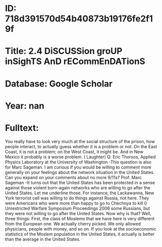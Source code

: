 # ID: 718d391570d54b40873b19176fe2f19f
# Title: 2.4 DiSCUSSion groUP inSighTS AnD rECommEnDATionS
# Database: Google Scholar
# Year: nan
# Fulltext:
You really have to look very much at the social structure of the prison, how people interact, to actually guess whether it is a problem or not.
On the East Coast, it is not a problem; on the West Coast, it might be.
And in New Mexico it probably is a worse problem. (
Laughter) Q: Eric Thorsos, Applied Physics Laboratory at the University of Washington -This question is also for Marc Sageman.
I am curious if you would be willing to comment more generally on your feelings about the network situation in the United States.
Can you expand on your comments about no more 9/11s?
Prof. Marc Sageman -It turns out that the United States has been protected in a sense against those violent born-again networks who are willing to go after the United States.
Let me underline those.
For instance, the Lackawanna, New York terrorist cell was willing to do things against Russia, not here.
They were Americans who were more than happy to go to Chechnya to kill 0 Unrestricted Warfare Symposium Proceedings 2006 some Russians, but they were not willing to go after the United States.
Now why is that?
Well, three things: First, the class of Moslems that we have here is very different from the European one.
We actually cherry picked.
We only allowed physicians, people with money, and so on.
If you look at the socioeconomic statistics of the Moslem population in the United States, it actually is better than the average in the United States.